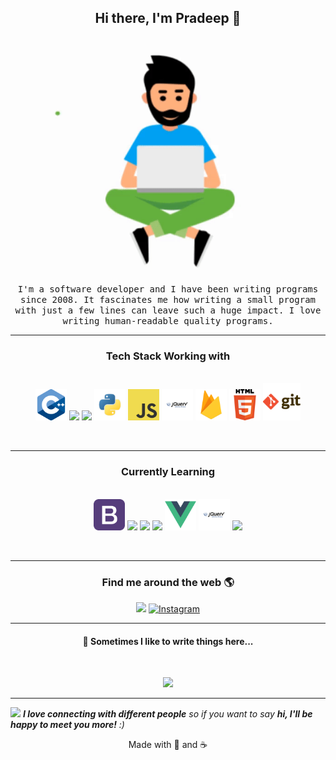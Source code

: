 <h2 align='center'> Hi there, I'm Pradeep 👋</h2>

<p align="center">
    <br><img src="https://github.com/pradeepradyumna/pradeepradyumna/blob/master/deep.gif" width="450px"><br><br>
    <samp>I'm a software developer and I have been writing programs since 2008. It fascinates me how writing a small
        program with just a few lines can leave such a huge impact. I love writing human-readable quality programs.
    </samp>
    <br>

</p>
<hr>

<h3 align="center"> Tech Stack Working with </h3>
<p align="center">
    <br>
    <code><img height="50" src="https://raw.githubusercontent.com/github/explore/80688e429a7d4ef2fca1e82350fe8e3517d3494d/topics/cpp/cpp.png"></code>
    <code><img height="50" src="https://seeklogo.com/images/C/c-sharp-c-logo-02F17714BA-seeklogo.com.png"></code>    
    <code><img height="50" src="https://angular.io/assets/images/logos/angular/angular.png"></code>    
    <code><img height="50" src="https://raw.githubusercontent.com/github/explore/80688e429a7d4ef2fca1e82350fe8e3517d3494d/topics/python/python.png"></code>
    <code><img height="50" src="https://raw.githubusercontent.com/github/explore/80688e429a7d4ef2fca1e82350fe8e3517d3494d/topics/javascript/javascript.png"></code>
    <code><img height="50" src="https://raw.githubusercontent.com/github/explore/5c058a388828bb5fde0bcafd4bc867b5bb3f26f3/topics/jquery/jquery.png"></code>
    <code><img height="50" src="https://raw.githubusercontent.com/github/explore/80688e429a7d4ef2fca1e82350fe8e3517d3494d/topics/firebase/firebase.png"></code>
    <code><img height="50" src="https://raw.githubusercontent.com/github/explore/80688e429a7d4ef2fca1e82350fe8e3517d3494d/topics/html/html.png"></code>
    <code><img height="60" src="https://raw.githubusercontent.com/github/explore/80688e429a7d4ef2fca1e82350fe8e3517d3494d/topics/git/git.png"></code>
</p><br>
<hr>

<h3 align="center"> Currently Learning </h3>
<p align="center">
    <br>
    <code><img height="50" src="https://raw.githubusercontent.com/github/explore/80688e429a7d4ef2fca1e82350fe8e3517d3494d/topics/bootstrap/bootstrap.png"></code>
    <code><img height="50" src="https://www.kindpng.com/picc/m/355-3557482_flutter-logo-png-transparent-png.png"></code>
    <code><img height="50" src="https://toppng.com/uploads/preview/aws-logo-amazon-web-services-ico-11562880403an9a3aaryc.png"></code>
    <code><img height="50" src="https://www.pinclipart.com/picdir/middle/537-5374089_react-js-logo-clipart.png"></code>
    <code><img height="50" src="https://raw.githubusercontent.com/github/explore/5c058a388828bb5fde0bcafd4bc867b5bb3f26f3/topics/vue/vue.png"></code>
    <code><img height="50" src="https://raw.githubusercontent.com/github/explore/5c058a388828bb5fde0bcafd4bc867b5bb3f26f3/topics/jquery/jquery.png"></code>
    <code><img height="50" src="https://img.favpng.com/23/14/0/machine-learning-deep-learning-artificial-intelligence-supervised-learning-support-vector-machine-png-favpng-pk6kR3fbraDTCN1B9ijfqCV9K.jpg"></code>
</p><br>
<hr>

<h3 align='center'>Find me around the web 🌎 </h3>

<p align='center'>
    <a href="https://www.linkedin.com/in/pradeep-pradyumna-7291834a/"><img
            src="https://img.shields.io/badge/linkedin-%230077B5.svg?&style=for-the-badge&logo=linkedin&logoColor=white" /></a>
    <a href="https://www.instagram.com/itspradeepradyumna/" target="_blank"><img
            src="https://img.shields.io/badge/Instagram-%23E4405F.svg?&style=for-the-badge&logo=instagram&logoColor=white"
            alt="Instagram"></a>
</p>
<hr>
<h4 align='center'>💬 Sometimes I like to write things here...</h4>
<br>
<p align='center' align='right'>
    <a href="https://medium.com/@pradeepradyumna"><img
            src="https://img.shields.io/badge/Medium%20-%231572B6.svg?&style=for-the-badge&logo=medium&logoColor=white" /></a>
</p>
<hr>
<p>
    <img src="https://media.giphy.com/media/xT0xeOGAGEAuQK1ujm/giphy.gif" width="150" />
    <em><b>I love connecting with different people</b> so if you want to say <b>hi, I'll be happy to meet you more!</b>
        :)</em>
</p>

<p align="center">
    Made with 💖 and ☕</p>
